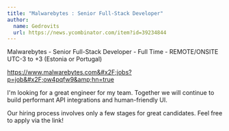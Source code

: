 ```yaml
---
title: "Malwarebytes : Senior Full-Stack Developer"
author:
  name: Gedrovits
  url: https://news.ycombinator.com/item?id=39234844
---
```

Malwarebytes - Senior Full-Stack Developer - Full Time - REMOTE&#x2F;ONSITE UTC-3 to +3 (Estonia or Portugal)

<a href="https:&#x2F;&#x2F;www.malwarebytes.com&#x2F;jobs?p=job&#x2F;ow4pqfw9&amp;hn=true" rel="nofollow">https:&#x2F;&#x2F;www.malwarebytes.com&#x2F;jobs?p=job&#x2F;ow4pqfw9&amp;hn=true</a>

I&#x27;m looking for a great engineer for my team. Together we will continue to build performant API integrations and human-friendly UI.

Our hiring process involves only a few stages for great candidates. Feel free to apply via the link!
